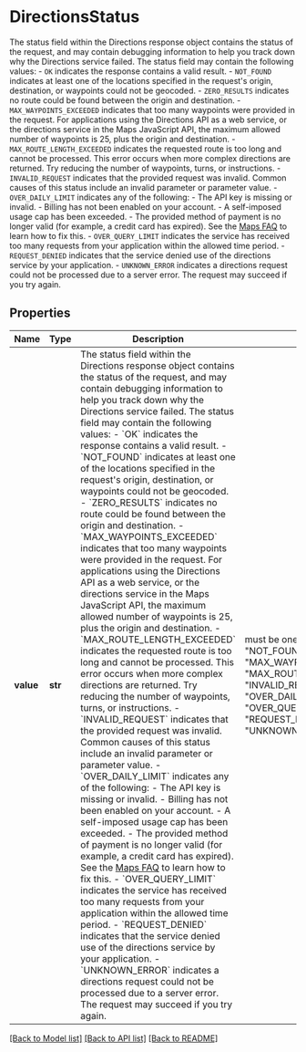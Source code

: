 # DirectionsStatus

The status field within the Directions response object contains the status of the request, and may contain debugging information to help you track down why the Directions service failed. The status field may contain the following values:  - `OK` indicates the response contains a valid result. - `NOT_FOUND` indicates at least one of the locations specified in the request's origin, destination, or waypoints could not be geocoded. - `ZERO_RESULTS` indicates no route could be found between the origin and destination. - `MAX_WAYPOINTS_EXCEEDED` indicates that too many waypoints were provided in the request. For applications using the Directions API as a web service, or the directions service in the Maps JavaScript API, the maximum allowed number of waypoints is 25, plus the origin and destination. - `MAX_ROUTE_LENGTH_EXCEEDED` indicates the requested route is too long and cannot be processed. This error occurs when more complex directions are returned. Try reducing the number of waypoints, turns, or instructions. - `INVALID_REQUEST` indicates that the provided request was invalid. Common causes of this status include an invalid parameter or parameter value. - `OVER_DAILY_LIMIT` indicates any of the following:     - The API key is missing or invalid.     - Billing has not been enabled on your account.     - A self-imposed usage cap has been exceeded.     - The provided method of payment is no longer valid (for example, a credit card has expired).     See the [Maps FAQ](https://developers.google.com/maps/faq#over-limit-key-error) to learn how to fix this. - `OVER_QUERY_LIMIT` indicates the service has received too many requests from your application within the allowed time period. - `REQUEST_DENIED` indicates that the service denied use of the directions service by your application. - `UNKNOWN_ERROR` indicates a directions request could not be processed due to a server error. The request may succeed if you try again. 

## Properties
Name | Type | Description | Notes
------------ | ------------- | ------------- | -------------
**value** | **str** | The status field within the Directions response object contains the status of the request, and may contain debugging information to help you track down why the Directions service failed. The status field may contain the following values:  - &#x60;OK&#x60; indicates the response contains a valid result. - &#x60;NOT_FOUND&#x60; indicates at least one of the locations specified in the request&#39;s origin, destination, or waypoints could not be geocoded. - &#x60;ZERO_RESULTS&#x60; indicates no route could be found between the origin and destination. - &#x60;MAX_WAYPOINTS_EXCEEDED&#x60; indicates that too many waypoints were provided in the request. For applications using the Directions API as a web service, or the directions service in the Maps JavaScript API, the maximum allowed number of waypoints is 25, plus the origin and destination. - &#x60;MAX_ROUTE_LENGTH_EXCEEDED&#x60; indicates the requested route is too long and cannot be processed. This error occurs when more complex directions are returned. Try reducing the number of waypoints, turns, or instructions. - &#x60;INVALID_REQUEST&#x60; indicates that the provided request was invalid. Common causes of this status include an invalid parameter or parameter value. - &#x60;OVER_DAILY_LIMIT&#x60; indicates any of the following:     - The API key is missing or invalid.     - Billing has not been enabled on your account.     - A self-imposed usage cap has been exceeded.     - The provided method of payment is no longer valid (for example, a credit card has expired).     See the [Maps FAQ](https://developers.google.com/maps/faq#over-limit-key-error) to learn how to fix this. - &#x60;OVER_QUERY_LIMIT&#x60; indicates the service has received too many requests from your application within the allowed time period. - &#x60;REQUEST_DENIED&#x60; indicates that the service denied use of the directions service by your application. - &#x60;UNKNOWN_ERROR&#x60; indicates a directions request could not be processed due to a server error. The request may succeed if you try again.  |  must be one of ["OK", "NOT_FOUND", "ZERO_RESULTS", "MAX_WAYPOINTS_EXCEEDED", "MAX_ROUTE_LENGTH_EXCEEDED", "INVALID_REQUEST", "OVER_DAILY_LIMIT", "OVER_QUERY_LIMIT", "REQUEST_DENIED", "UNKNOWN_ERROR", ]

[[Back to Model list]](../README.md#documentation-for-models) [[Back to API list]](../README.md#documentation-for-api-endpoints) [[Back to README]](../README.md)


